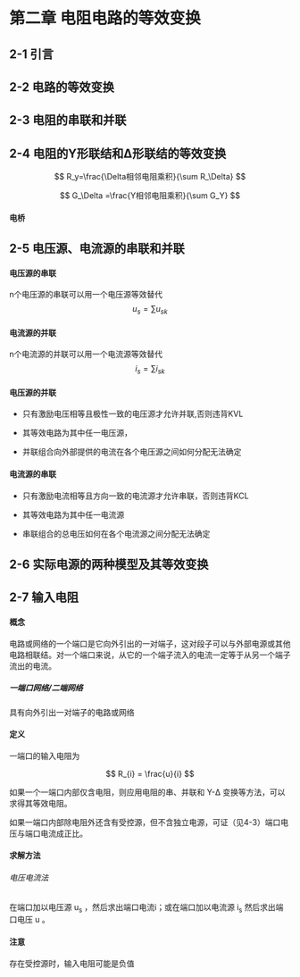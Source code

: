 # 第二章 电阻电路的等效变换

## 2-1 引言

## 2-2 电路的等效变换

## 2-3 电阻的串联和并联

## 2-4 电阻的Y形联结和Δ形联结的等效变换

$$
R_y=\frac{\Delta相邻电阻乘积}{\sum R_\Delta}
$$

$$
G_\Delta =\frac{Y相邻电阻乘积}{\sum G_Y}
$$



#### 电桥

## 2-5 电压源、电流源的串联和并联

#### 电压源的串联

n个电压源的串联可以用一个电压源等效替代
$$
u_{s}=\sum u_{sk}
$$

#### 电流源的并联

n个电流源的并联可以用一个电流源等效替代
$$
i_{s}=\sum i_{sk}
$$

#### 电压源的并联

- 只有激励电压相等且极性一致的电压源才允许并联,否则违背KVL

- 其等效电路为其中任一电压源，
- 并联组合向外部提供的电流在各个电压源之间如何分配无法确定

#### 电流源的串联

- 只有激励电流相等且方向一致的电流源才允许串联，否则违背KCL

- 其等效电路为其中任一电流源
- 串联组合的总电压如何在各个电流源之间分配无法确定

## 2-6 实际电源的两种模型及其等效变换

## 2-7 输入电阻

#### 概念

电路或网络的一个端口是它向外引出的一对端子，这对段子可以与外部电源或其他电路相联结。对一个端口来说，从它的一个端子流入的电流一定等于从另一个端子流出的电流。

##### 一端口网络/二端网络

具有向外引出一对端子的电路或网络

#### 定义

一端口的输入电阻为

$$
R_{i} = \frac{u}{i}
$$

如果一个一端口内部仅含电阻，则应用电阻的串、并联和 Y-Δ 变换等方法，可以求得其等效电阻。

如果一端口内部除电阻外还含有受控源，但不含独立电源，可证（见4-3）端口电压与端口电流成正比。

#### 求解方法

###### 电压电流法

在端口加以电压源 u<sub>s</sub> ，然后求出端口电流i；或在端口加以电流源 i<sub>s</sub> 然后求出端口电压 u 。

#### 注意

存在受控源时，输入电阻可能是负值

